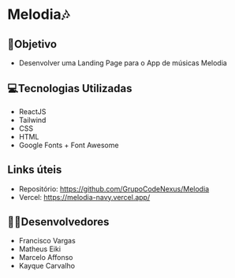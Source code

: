 # Melodia🎶

## 🎯Objetivo
- Desenvolver uma Landing Page para o App de músicas Melodia

## 💻Tecnologias Utilizadas
- ReactJS
- Tailwind
- CSS
- HTML
- Google Fonts + Font Awesome

## Links úteis
- Repositório: https://github.com/GrupoCodeNexus/Melodia
- Vercel: https://melodia-navy.vercel.app/

## 🧑‍💻Desenvolvedores
- Francisco Vargas
- Matheus Eiki
- Marcelo Affonso
- Kayque Carvalho
